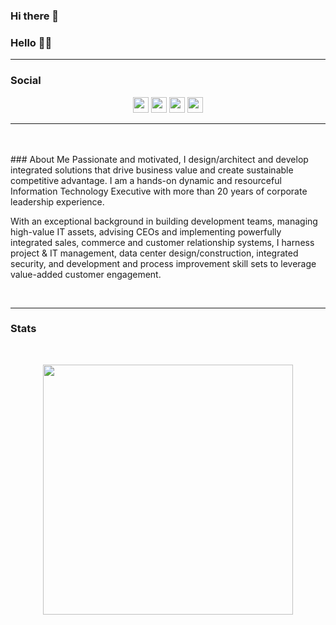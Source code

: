 ### Hi there 👋

<!--
**jefferywmoore/jefferywmoore** is a ✨ _special_ ✨ repository because its `README.md` (this file) appears on your GitHub profile.

Here are some ideas to get you started:

- 🔭 I’m currently working on ...
- 🌱 I’m currently learning ...
- 👯 I’m looking to collaborate on ...
- 🤔 I’m looking for help with ...
- 💬 Ask me about ...
- 📫 How to reach me: ...
- 😄 Pronouns: ...
- ⚡ Fun fact: ...
-->


### Hello 👋🏾
<hr>

### Social
<p align="center">
<a href="https://twitter.com/jefferywmoore"><img src="https://img.shields.io/badge/twitter-%231DA1F2.svg?&style=for-the-badge&logo=twitter&logoColor=white" height=25></a> 
<a href="https://medium.com/@jefferywmoore"><img src="https://img.shields.io/badge/medium-%2312100E.svg?&style=for-the-badge&logo=medium&logoColor=white" height=25></a> 
<a href=https://www.linkedin.com/in/jefferywmoore"><img src="https://img.shields.io/badge/linkedin-%230077B5.svg?&style=for-the-badge&logo=linkedin&logoColor=white" height=25></a>
<a href="mailto:jeff@jefferywmoore.com"><img src="https://img.shields.io/badge/gmail-%EA4335.svg?&style=for-the-badge&logo=gmail&logoColor=white" height=25></a>
</p>
<hr>
<br>
                                                                                                                                             
<br>
### About Me
Passionate and motivated, I design/architect and develop integrated solutions that drive business value and create sustainable competitive advantage. I am a hands-on dynamic and resourceful Information Technology Executive with more than 20 years of corporate leadership experience.

With an exceptional background in building development teams, managing high-value IT assets, advising CEOs and implementing powerfully integrated sales, commerce and customer relationship systems, I harness project & IT management, data center design/construction, integrated security, and development and process improvement skill sets to leverage value-added customer engagement.

<br>
                                                                                                                         
<hr>

### Stats
<br>
<p align="center">
<img src="https://github-readme-stats.vercel.app/api/top-langs/?username=jefferywmoore&theme=cobalt" alt="" width="400">
<br>
<br>
</p>

